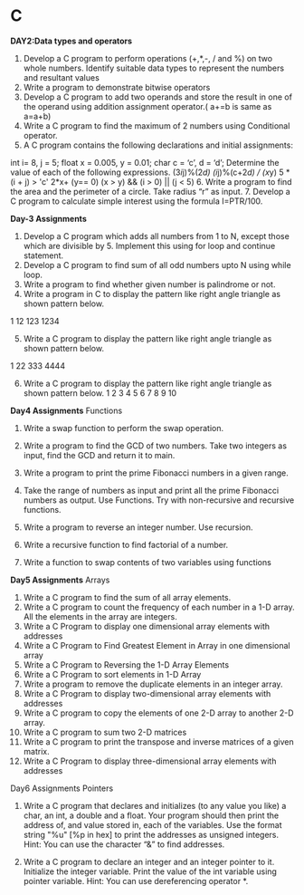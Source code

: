 # C

**DAY2:Data types and operators**
1. Develop a C program to perform operations (+,*,-, / and %) on two whole numbers. Identify suitable data types to represent the numbers and resultant values
2. Write a program to demonstrate bitwise operators
3. Develop a C program to add two operands and store the result in one of the operand using addition assignment operator.( a+=b is same as a=a+b)
4. Write a C program to find the maximum of 2 numbers using Conditional operator.
5. A C program contains the following declarations and initial assignments: 

int  i= 8, j = 5; 
float  x = 0.005,  y = 0.01; 
char c = ‘c’, d = ‘d’; 
Determine the value of each of the following expressions. 
(3*i*j)%(2*d) 
(i*j)%(c+2*d) / (x*y) 
5 * (i + j) > 'c' 
2*x+ (y== 0) 
(x > y) && (i > 0) || (j < 5) 
6.  Write a program to find the area and the perimeter of a circle. 
    Take radius “r” as input.
7. Develop a C program to calculate simple interest using the formula I=PTR/100. 

**Day-3 Assignments**
1. Develop a C program which adds all numbers from 1 to N, except those which are divisible by 5. Implement this using for loop and continue statement. 
2. Develop a C program to find sum of all odd numbers upto N using while loop. 
3. Write a program to find whether given number is palindrome or not. 
4. Write a program in C to display the pattern like right angle triangle as shown pattern below.

1
12
123
1234

5. Write a C program to display the pattern like right angle triangle as shown pattern below.

1
22
333
4444

6. Write a C program to display the pattern like right angle triangle as shown pattern below.
1
2 3
4 5 6
7 8 9 10


**Day4 Assignments**
Functions
1. Write a swap function to perform the swap operation.
2. Write a program to find the GCD of two numbers.
Take two integers as input, find the GCD and return it to main.
3. Write a program to print the prime Fibonacci numbers in a given range.
4. Take the range of numbers as input and print all the prime Fibonacci numbers as output. Use Functions. Try with non-recursive and recursive functions.

5. Write a program to reverse an integer number.
Use recursion.

6. Write a recursive function to find factorial of a number. 

7. Write a function to swap contents of two variables using functions 

**Day5 Assignments**
 Arrays
1. Write a C program to find the sum of all array elements.
2.  Write a C program to count the frequency of each number in a 1-D array.
All the elements in the array are integers.
3. Write a C Program to display one dimensional array elements with addresses
4. Write a C Program to Find Greatest Element in Array in one dimensional array 
5. Write a C Program to Reversing the 1-D Array Elements 
6. Write a C Program to sort elements in 1-D Array
7. Write a program to remove the duplicate elements in an integer array.
8.  Write a C Program to display two-dimensional array elements with addresses
9. Write a C program to copy the elements of one 2-D array to another 2-D array.
10.  Write a C program to sum two 2-D matrices
11.  Write a C program to print the transpose and inverse matrices of a given matrix.
12. Write a C Program to display three-dimensional array elements with addresses

Day6 Assignments
 Pointers
1. Write a C program that declares and initializes (to any value you like) a char, an int, a double and a float. Your program should then print the address of, and value stored in, each of the variables. 
Use the format string "%u" [%p in hex] to print the addresses as unsigned integers. 
Hint: You can use the character “&” to find addresses.

2. Write a C program to declare an integer and an integer pointer to it. Initialize the integer variable. Print the value of the int variable using pointer variable.
Hint: You can use dereferencing operator *.








